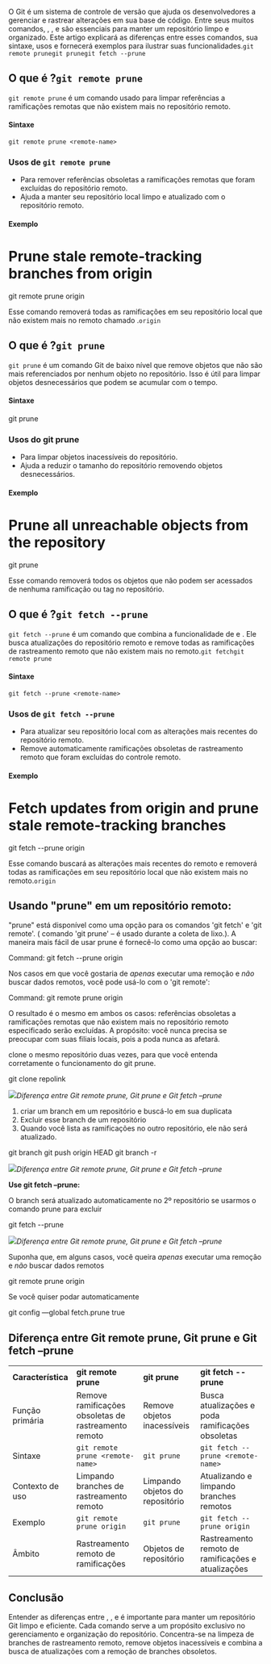 O Git é um sistema de controle de versão que ajuda os desenvolvedores a gerenciar e rastrear alterações em sua base de código. Entre seus muitos comandos, , , e são essenciais para manter um repositório limpo e organizado. Este artigo explicará as diferenças entre esses comandos, sua sintaxe, usos e fornecerá exemplos para ilustrar suas funcionalidades.`git remote prunegit prunegit fetch --prune`

## O que é ?`git remote prune`

`git remote prune` é um comando usado para limpar referências a ramificações remotas que não existem mais no repositório remoto.

#### Sintaxe

```
git remote prune <remote-name>
```

### Usos de `git remote prune`

- Para remover referências obsoletas a ramificações remotas que foram excluídas do repositório remoto.
- Ajuda a manter seu repositório local limpo e atualizado com o repositório remoto.

#### Exemplo

# Prune stale remote-tracking branches from origin
git remote prune origin

Esse comando removerá todas as ramificações em seu repositório local que não existem mais no remoto chamado .`origin`

## O que é ?`git prune`

`git prune` é um comando Git de baixo nível que remove objetos que não são mais referenciados por nenhum objeto no repositório. Isso é útil para limpar objetos desnecessários que podem se acumular com o tempo.

#### Sintaxe

git prune

### Usos do git prune

- Para limpar objetos inacessíveis do repositório.
- Ajuda a reduzir o tamanho do repositório removendo objetos desnecessários.

#### Exemplo

# Prune all unreachable objects from the repository
git prune

Esse comando removerá todos os objetos que não podem ser acessados de nenhuma ramificação ou tag no repositório.

## O que é ?`git fetch --prune`

`git fetch --prune` é um comando que combina a funcionalidade de e . Ele busca atualizações do repositório remoto e remove todas as ramificações de rastreamento remoto que não existem mais no remoto.`git fetchgit remote prune`

#### Sintaxe

```
git fetch --prune <remote-name>
```

### Usos de `git fetch --prune`

- Para atualizar seu repositório local com as alterações mais recentes do repositório remoto.
- Remove automaticamente ramificações obsoletas de rastreamento remoto que foram excluídas do controle remoto.

#### Exemplo

# Fetch updates from origin and prune stale remote-tracking branches
git fetch --prune origin

Esse comando buscará as alterações mais recentes do remoto e removerá todas as ramificações em seu repositório local que não existem mais no remoto.`origin`

## **Usando "prune" em um repositório remoto:**

"prune" está disponível como uma opção para os comandos 'git fetch' e 'git remote'. ( comando 'git prune' – é usado durante a coleta de lixo.). A maneira mais fácil de usar prune é fornecê-lo como uma opção ao buscar:

Command: git fetch --prune origin

Nos casos em que você gostaria de *apenas* executar uma remoção e *não* buscar dados remotos, você pode usá-lo com o 'git remote':

Command: git remote prune origin

O resultado é o mesmo em ambos os casos: referências obsoletas a ramificações remotas que não existem mais no repositório remoto especificado serão excluídas. A propósito: você nunca precisa se preocupar com suas filiais locais, pois a poda nunca as afetará.

clone o mesmo repositório duas vezes, para que você entenda corretamente o funcionamento do git prune.

git clone repolink

![](https://media.geeksforgeeks.org/wp-content/uploads/20220706193144/imgonlinecomuaresize3rzDBoUPZaOSexCS-660x391.jpg)_Diferença entre Git remote prune, Git prune e Git fetch –prune_

1. criar um branch em um repositório e buscá-lo em sua duplicata
2. Excluir esse branch de um repositório
3. Quando você lista as ramificações no outro repositório, ele não será atualizado.

git branch 
git push origin HEAD
git branch -r

![](https://media.geeksforgeeks.org/wp-content/uploads/20220706194504/imgonlinecomuaresizeLOrJZk3jySn2-660x309.jpg)_Diferença entre Git remote prune, Git prune e Git fetch –prune_

**Use git fetch –prune:**

O branch será atualizado automaticamente no 2º repositório se usarmos o comando prune para excluir

git fetch --prune

![](https://media.geeksforgeeks.org/wp-content/uploads/20220706195537/imgonlinecomuaresizeYk6Fwc3SZvDpl-660x161.jpg)_Diferença entre Git remote prune, Git prune e Git fetch –prune_

Suponha que, em alguns casos, você queira *apenas* executar uma remoção e *não* buscar dados remotos

git remote prune origin

Se você quiser podar automaticamente

git config —global fetch.prune true

## Diferença entre Git remote prune, Git prune e Git fetch –prune

|                    |                                                      |                                 |                                                    |
| ------------------ | ---------------------------------------------------- | ------------------------------- | -------------------------------------------------- |
| **Característica** | **git remote prune**                                 | **git prune**                   | **git fetch --prune**                              |
| Função primária    | Remove ramificações obsoletas de rastreamento remoto | Remove objetos inacessíveis     | Busca atualizações e poda ramificações obsoletas   |
| Sintaxe            | `git remote prune <remote-name>`                     | `git prune`                     | `git fetch --prune <remote-name>`                  |
| Contexto de uso    | Limpando branches de rastreamento remoto             | Limpando objetos do repositório | Atualizando e limpando branches remotos            |
| Exemplo            | `git remote prune origin`                            | `git prune`                     | `git fetch --prune origin`                         |
| Âmbito             | Rastreamento remoto de ramificações                  | Objetos de repositório          | Rastreamento remoto de ramificações e atualizações |

## Conclusão

Entender as diferenças entre , , e é importante para manter um repositório Git limpo e eficiente. Cada comando serve a um propósito exclusivo no gerenciamento e organização do repositório. Concentra-se na limpeza de branches de rastreamento remoto, remove objetos inacessíveis e combina a busca de atualizações com a remoção de branches obsoletos.



